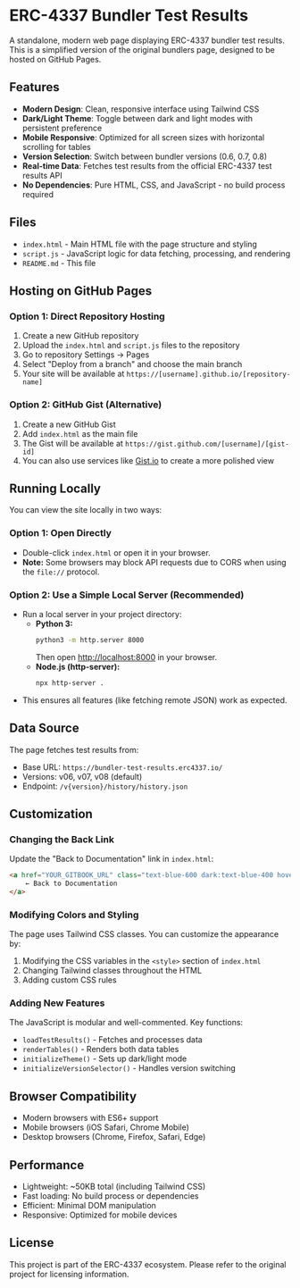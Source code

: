 # ERC-4337 Bundler Test Results

A standalone, modern web page displaying ERC-4337 bundler test results. This is a simplified version of the original bundlers page, designed to be hosted on GitHub Pages.

## Features

- **Modern Design**: Clean, responsive interface using Tailwind CSS
- **Dark/Light Theme**: Toggle between dark and light modes with persistent preference
- **Mobile Responsive**: Optimized for all screen sizes with horizontal scrolling for tables
- **Version Selection**: Switch between bundler versions (0.6, 0.7, 0.8)
- **Real-time Data**: Fetches test results from the official ERC-4337 test results API
- **No Dependencies**: Pure HTML, CSS, and JavaScript - no build process required

## Files

- `index.html` - Main HTML file with the page structure and styling
- `script.js` - JavaScript logic for data fetching, processing, and rendering
- `README.md` - This file

## Hosting on GitHub Pages

### Option 1: Direct Repository Hosting

1. Create a new GitHub repository
2. Upload the `index.html` and `script.js` files to the repository
3. Go to repository Settings → Pages
4. Select "Deploy from a branch" and choose the main branch
5. Your site will be available at `https://[username].github.io/[repository-name]`

### Option 2: GitHub Gist (Alternative)

1. Create a new GitHub Gist
2. Add `index.html` as the main file
3. The Gist will be available at `https://gist.github.com/[username]/[gist-id]`
4. You can also use services like [Gist.io](https://gist.io) to create a more polished view

## Running Locally

You can view the site locally in two ways:

### Option 1: Open Directly
- Double-click `index.html` or open it in your browser.
- **Note:** Some browsers may block API requests due to CORS when using the `file://` protocol.

### Option 2: Use a Simple Local Server (Recommended)
- Run a local server in your project directory:
  - **Python 3:**
    ```sh
    python3 -m http.server 8000
    ```
    Then open [http://localhost:8000](http://localhost:8000) in your browser.
  - **Node.js (http-server):**
    ```sh
    npx http-server .
    ```
- This ensures all features (like fetching remote JSON) work as expected.

## Data Source

The page fetches test results from:
- Base URL: `https://bundler-test-results.erc4337.io/`
- Versions: v06, v07, v08 (default)
- Endpoint: `/v{version}/history/history.json`

## Customization

### Changing the Back Link

Update the "Back to Documentation" link in `index.html`:

```html
<a href="YOUR_GITBOOK_URL" class="text-blue-600 dark:text-blue-400 hover:text-blue-800 dark:hover:text-blue-300 text-sm font-medium">
    ← Back to Documentation
</a>
```

### Modifying Colors and Styling

The page uses Tailwind CSS classes. You can customize the appearance by:
1. Modifying the CSS variables in the `<style>` section of `index.html`
2. Changing Tailwind classes throughout the HTML
3. Adding custom CSS rules

### Adding New Features

The JavaScript is modular and well-commented. Key functions:
- `loadTestResults()` - Fetches and processes data
- `renderTables()` - Renders both data tables
- `initializeTheme()` - Sets up dark/light mode
- `initializeVersionSelector()` - Handles version switching

## Browser Compatibility

- Modern browsers with ES6+ support
- Mobile browsers (iOS Safari, Chrome Mobile)
- Desktop browsers (Chrome, Firefox, Safari, Edge)

## Performance

- Lightweight: ~50KB total (including Tailwind CSS)
- Fast loading: No build process or dependencies
- Efficient: Minimal DOM manipulation
- Responsive: Optimized for mobile devices

## License

This project is part of the ERC-4337 ecosystem. Please refer to the original project for licensing information.
